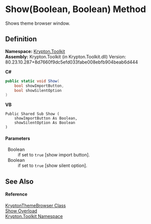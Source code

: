 # Show(Boolean, Boolean) Method


Shows theme browser window.



## Definition
**Namespace:** <a href="79d2eac2-21f4-54ff-7552-b20c33c30600.md">Krypton.Toolkit</a>  
**Assembly:** Krypton.Toolkit (in Krypton.Toolkit.dll) Version: 80.23.10.287+8d7660f9dc5efd033fabe008ebfb904beab6d444

**C#**
``` C#
public static void Show(
	bool showImportButton,
	bool showSilentOption
)
```
**VB**
``` VB
Public Shared Sub Show ( 
	showImportButton As Boolean,
	showSilentOption As Boolean
)
```



#### Parameters
<dl><dt>  Boolean</dt><dd>if set to <code>true</code> [show import button].</dd><dt>  Boolean</dt><dd>if set to <code>true</code> [show silent option].</dd></dl>

## See Also


#### Reference
<a href="606d406f-2eec-7746-d526-9a6784266e36.md">KryptonThemeBrowser Class</a>  
<a href="3748b704-1c23-1aae-bab7-05ffd2e1b890.md">Show Overload</a>  
<a href="79d2eac2-21f4-54ff-7552-b20c33c30600.md">Krypton.Toolkit Namespace</a>  
